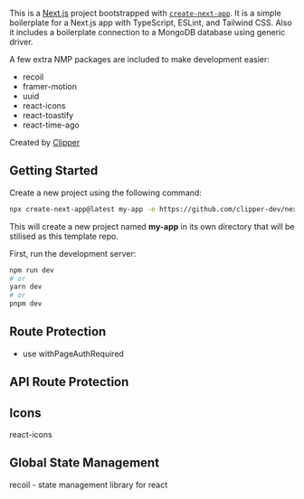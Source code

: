 This is a [Next.js](https://nextjs.org/) project bootstrapped with [`create-next-app`](https://github.com/vercel/next.js/tree/canary/packages/create-next-app).
It is a simple boilerplate for a Next.js app with TypeScript, ESLint, and Tailwind CSS. Also it includes a boilerplate connection to a MongoDB database using generic driver.

A few extra NMP packages are included to make development easier:
- recoil
- framer-motion
- uuid
- react-icons
- react-toastify
- react-time-ago

Created by [Clipper](github.com/clipper-dev)

## Getting Started

Create a new project using the following command:

```bash
npx create-next-app@latest my-app -e https://github.com/clipper-dev/nextjs-mongo-starter
```

This will create a new project named **my-app** in its own directory that will be stilised as this template repo.

First, run the development server:

```bash
npm run dev
# or
yarn dev
# or
pnpm dev
```

## Route Protection
- use withPageAuthRequired

## API Route Protection

## Icons
react-icons

## Global State Management
recoil - state management library for react
